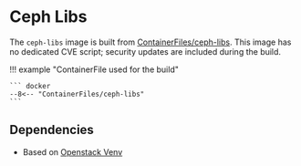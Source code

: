 # Ceph Libs

The `ceph-libs` image is built from [ContainerFiles/ceph-libs](https://github.com/rackerlabs/genestack-images/blob/main/ContainerFiles/ceph-libs). This image has no dedicated CVE script; security updates are included during the build.

!!! example "ContainerFile used for the build"

    ``` docker
    --8<-- "ContainerFiles/ceph-libs"
    ```

## Dependencies

- Based on [Openstack Venv](openstack-venv.md)
